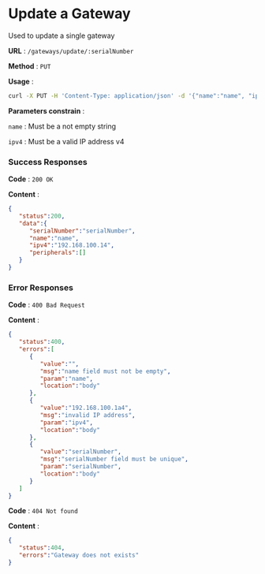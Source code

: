 # Update a Gateway
Used to update a single gateway

**URL** : `/gateways/update/:serialNumber`

**Method** : `PUT`

**Usage** : 
```bash
curl -X PUT -H 'Content-Type: application/json' -d '{"name":"name", "ipv4":"192.168.100.14"}' /gateways/update/:serialNumber
```

**Parameters constrain** :

`name` : Must be a not empty string

`ipv4` : Must be a valid IP address v4

### Success Responses

**Code** : `200 OK`

**Content** :
```json
{
   "status":200,
   "data":{
      "serialNumber":"serialNumber",
      "name":"name",
      "ipv4":"192.168.100.14",
      "peripherals":[]
   }
}
```

### Error Responses

**Code** : `400 Bad Request`

**Content** :
```json
{
   "status":400,
   "errors":[
      {
         "value":"",
         "msg":"name field must not be empty",
         "param":"name",
         "location":"body"
      },
      {
         "value":"192.168.100.1a4",
         "msg":"invalid IP address",
         "param":"ipv4",
         "location":"body"
      },
      {
         "value":"serialNumber",
         "msg":"serialNumber field must be unique",
         "param":"serialNumber",
         "location":"body"
      }
   ]
}
```

**Code** : `404 Not found`

**Content** :
```json
{
   "status":404,
   "errors":"Gateway does not exists"
}
```
